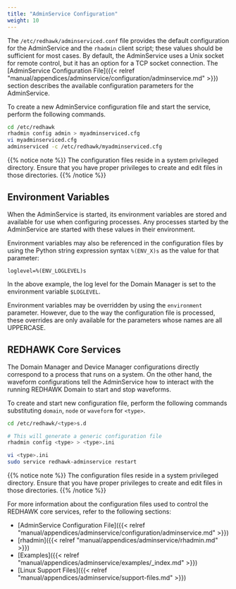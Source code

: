 ```yaml
---
title: "AdminService Configuration"
weight: 10
---
```


The `/etc/redhawk/adminserviced.conf` file provides the default configuration for the AdminService and the `rhadmin` client script; these values should be sufficient for most cases. By default, the AdminService uses a Unix socket for remote control, but it has an option for a TCP socket connection. The [AdminService Configuration File]({{< relref "manual/appendices/adminservice/configuration/adminservice.md" >}}) section describes the available configuration parameters for the AdminService.

To create a new AdminService configuration file and start the service, perform the following commands.
```sh
cd /etc/redhawk
rhadmin config admin > myadminserviced.cfg
vi myadminserviced.cfg
adminserviced -c /etc/redhawk/myadminserviced.cfg
```

{{% notice note %}}
The configuration files reside in a system privileged directory. Ensure that you have proper privileges to create and edit files in those directories.
{{% /notice %}}

## Environment Variables

When the AdminService is started, its environment variables are stored and available for use when configuring processes. Any processes started by the AdminService are started with these values in their environment.

Environment variables may also be referenced in the configuration files by using the Python string expression syntax `%(ENV_X)s` as the value for that parameter:
```
loglevel=%(ENV_LOGLEVEL)s
```
In the above example, the log level for the Domain Manager is set to the environment variable `$LOGLEVEL`.

Environment variables may be overridden by using the `environment` parameter. However, due to the way the configuration file is processed, these overrides are only available for the parameters whose names are all UPPERCASE.

## REDHAWK Core Services

The Domain Manager and Device Manager configurations directly correspond to a process that runs on a system. On the other hand, the waveform configurations tell the AdminService how to interact with the running REDHAWK Domain to start and stop waveforms.

To create and start new configuration file, perform the following commands substituting `domain`, `node` or `waveform` for `<type>`.
```sh
cd /etc/redhawk/<type>s.d

# This will generate a generic configuration file
rhadmin config <type> > <type>.ini

vi <type>.ini
sudo service redhawk-adminservice restart
```

{{% notice note %}}
The configuration files reside in a system privileged directory. Ensure that you have proper privileges to create and edit files in those directories.
{{% /notice %}}

For more information about the configuration files used to control the REDHAWK core services, refer to the following sections:

- [AdminService Configuration File]({{< relref "manual/appendices/adminservice/configuration/adminservice.md" >}})
- [rhadmin]({{< relref "manual/appendices/adminservice/rhadmin.md" >}})
- [Examples]({{< relref "manual/appendices/adminservice/examples/_index.md" >}})
- [Linux Support Files]({{< relref "manual/appendices/adminservice/support-files.md" >}})
